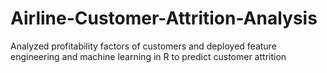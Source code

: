 # Airline-Customer-Attrition-Analysis
Analyzed profitability factors of customers and deployed feature engineering and machine learning in R to predict customer attrition
